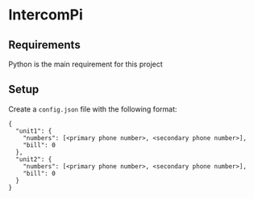 # IntercomPi

## Requirements

Python is the main requirement for this project

## Setup

Create a `config.json` file with the following format:

```
{
  "unit1": {
    "numbers": [<primary phone number>, <secondary phone number>],
    "bill": 0
  },
  "unit2": {
    "numbers": [<primary phone number>, <secondary phone number>],
    "bill": 0
  }
}

```
